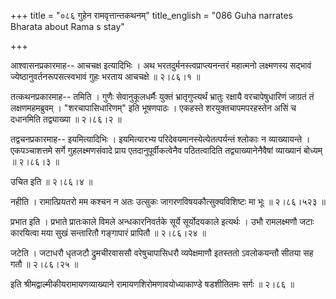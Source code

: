 +++
title = "०८६ गुहेन रामवृत्तान्तकथनम्"
title_english = "086 Guha narrates Bharata about Rama s stay"

+++



  
आश्वासनप्रकारमाह-- आचचक्ष इत्यादिभिः । अथ भरतदुर्मनस्त्वप्राप्त्यनन्तरं
महात्मनो लक्ष्मणस्य सद्भावं ज्येष्ठानुवर्तनरूपसत्स्वभावं गुहः भरताय
आचचक्षे  ॥  २।८६।१  ॥   

  

तत्कथनप्रकारमाह-- तमिति । गुणैः सेवानुकूलधर्मैः युक्तं भ्रातृगुप्त्यर्थं
भ्रातुः रक्षायै वरचापेषुधारिणं जाग्रतं तं लक्षणमहमब्रुवम् ।
"शरचापासिधारिणम्" इति भूषणपाठः । एकहस्ते शरयुक्तचापमपरहस्तेन असिं च
दधानमिति तद्व्याख्या  ॥  २।८६।२  ॥   

  

तद्वचनप्रकारमाह-- इयमित्यादिभिः । इयमित्यारभ्य
परिदेवयमानस्येत्येतत्पर्यन्तं श्लोकाः न व्याख्यायन्ते । एकपञ्चाशत्तमे
सर्गे गुहलक्ष्मणसंवादे प्राय एतदानुपूर्वीकत्वेनैव पठितत्वादिति
तद्व्याख्यानेनैवैषां व्याख्यानं बोध्यम्  ॥  २।८६।३  ॥   

  

उचित इति  ॥  २।८६।४  ॥   

  

नहीति । रामात्प्रियतरो मम कश्चन न अतः उत्सुकः जागरणविषयकौत्सुक्यविशिष्टः
मा भूः  ॥  २।८६।५२३  ॥   

  

प्रभात इति । प्रभाते प्रातःकाले विमले अन्धकारनिवर्तके सूर्ये
सूर्योदयकाले इत्यर्थः । उभौ रामलक्ष्मणौ जटाः कारयित्वा मया सुखं
सन्तारितौ गङ्गापारं प्रापितौ  ॥  २।८६।२४  ॥   

  

जटेति । जटाधरौ धृतजटौ द्रुमचीरवाससौ वरेषुचापासिधरौ व्यपेक्षमाणौ इतस्ततो
ऽवलोकयन्तौ सीतया सह गतौ  ॥  २।८६।२५  ॥   

  

इति श्रीमद्वाल्मीकीयरामायणव्याख्याने रामायणशिरोमणावयोध्याकाण्डे
षडशीतितमः सर्गः  ॥  २।८६  ॥   

  

  


